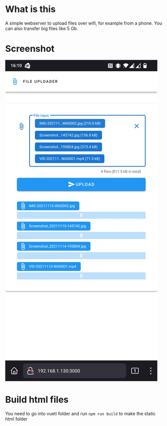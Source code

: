 # What is this
A simple webserver to upload files over wifi, for example from a phone. 
You can also transfer big files like 5 Gb.


# Screenshot
![Phone](docs/screenshot.jpg)

# Build html files
You need to go into vueti folder and run `npm run build` to make the static html folder